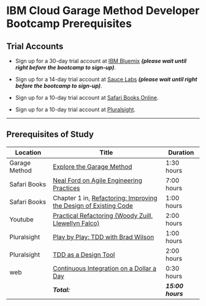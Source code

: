 # IBM Cloud Garage Method Developer Bootcamp Prerequisites

## Trial Accounts

* Sign up for a 30-day trial account at [IBM Bluemix](https://console.ng.bluemix.net/registration/) **_(please wait until right before the bootcamp to sign-up)_**.

* Sign up for a 14-day trial account at [Sauce Labs](https://saucelabs.com/signup/trial/) **_(please wait until right before the bootcamp to sign-up)_**.

* Sign up for a 10-day trial account at [Safari Books Online](https://www.safaribooksonline.com/register/).

* Sign up for a 10-day trial account at [Pluralsight](https://billing.pluralsight.com/individual/checkout/account-details?sku=IND-M-PLUS-FT).

___

## Prerequisites of Study

####

|Location|Title|Duration|
|--------|-----|--------|
|Garage Method|[Explore the Garage Method](https://www.ibm.com/devops/method/content/course/explore_garage_method#0)|1:30 hours|
|Safari Books|[Neal Ford on Agile Engineering Practices](https://www.safaribooksonline.com/library/view/neal-ford-on/9781449314439/)|7:00 hours|
|Safari Books|Chapter 1 in, [Refactoring:  Improving the Design of Existing Code](https://www.safaribooksonline.com/library/view/refactoring-improving-the/0201485672/ch01.html)|1:00 hours|
|Youtube|[Practical Refactoring (Woody Zuill, Llewellyn Falco)](https://www.youtube.com/watch?v=aWiwDdx_rdo)|2:00 hours|
|Pluralsight|[Play by Play: TDD with Brad Wilson](https://app.pluralsight.com/library/courses/play-by-play-wilson-tdd)|1:00 hours|
|Pluralsight|[TDD as a Design Tool](https://app.pluralsight.com/library/courses/tdd-as-design-tool)|2:00 hours|
|web|[Continuous Integration on a Dollar a Day](http://www.jamesshore.com/Blog/Continuous-Integration-on-a-Dollar-a-Day.html)|0:30 hours|
|&nbsp;|**_Total:_**|**_15:00 hours_**|




